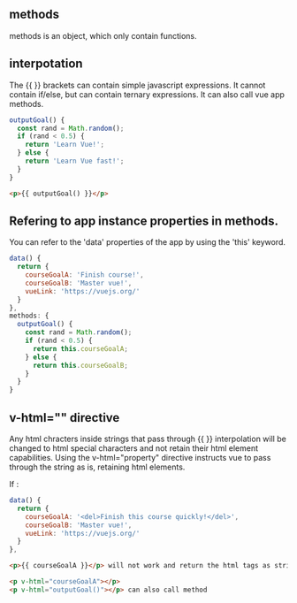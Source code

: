 ## methods
methods is an object, which only contain functions. 


## interpotation
The {{ }} brackets can contain simple javascript expressions. It cannot contain if/else,
but can contain ternary expressions. It can also call vue app methods.

```javascript
outputGoal() {
  const rand = Math.random();
  if (rand < 0.5) {
    return 'Learn Vue!';
  } else {
    return 'Learn Vue fast!';
  }
}
```

```html
<p>{{ outputGoal() }}</p>
```

## Refering to app instance properties in methods.
You can refer to the 'data' properties of the app by using the 'this' keyword.

```javascript
data() {
  return {
    courseGoalA: 'Finish course!',
    courseGoalB: 'Master vue!',
    vueLink: 'https://vuejs.org/'
  }
},
methods: {
  outputGoal() {
    const rand = Math.random();
    if (rand < 0.5) {
      return this.courseGoalA;
    } else {
      return this.courseGoalB;
    }
  }
}
```

## v-html="" directive
Any html chracters inside strings that pass through {{ }} interpolation will be changed to
html special characters and not retain their html element capabilities. Using the
v-html="property" directive instructs vue to pass through the string as is, retaining html
elements.

If :
```javascript
data() {
  return {
    courseGoalA: '<del>Finish this course quickly!</del>',
    courseGoalB: 'Master vue!',
    vueLink: 'https://vuejs.org/'
  }
},
```

```html
<p>{{ courseGoalA }}</p> will not work and return the html tags as strings.

<p v-html="courseGoalA"></p>
<p v-html="outputGoal()"></p> can also call method
```
